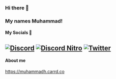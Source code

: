 ### Hi there 👋

### My names Muhammad!

#### My Socials 🔗

[![Discord](https://img.shields.io/badge/discord-5865F2?style=for-the-badge&logo=discord&logoColor=white)](https://discord.com/users/570417753253740545)
[![Discord Nitro](https://img.shields.io/badge/discord-5865F2?style=for-the-badge&logo=discord&logoColor=white)](https://discord.gg/free-boost)
[![Twitter](https://img.shields.io/badge/twitter-1DA1F2?style=for-the-badge&logo=twitter&logoColor=white)](https://twitter.com/RealMuhammadYT)
---


#### About me
https://muhammadh.carrd.co
